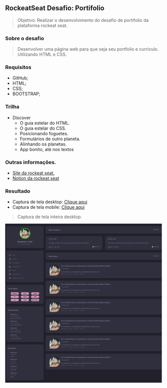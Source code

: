 ## RockeatSeat Desafio: Portifolio

> Objetivo: Realizar o desenvolvimento do desafio de portifolio da plataforma rockeat seat.

### Sobre o desafio

> Desenvolver uma página web para que seja seu portfolio e currículo. Utilizando HTML e CSS.

### Requisitos

- GitHub;
- HTML;
- CSS;
- BOOTSTRAP;

### Trilha

- Discover
  - O guia estelar do HTML.
  - O guia estelar do CSS.
  - Posicionando foguetes.
  - Formulários de outro planeta.
  - Alinhando os planetas.
  - App bonito, até nos textos

### Outras informações.

- [Site da rockeat seat.](https://app.rocketseat.com.br/discover/challenges/portfolio)
- [Notion da rockeat seat](https://efficient-sloth-d85.notion.site/Desafio-Portfolio-1d3db21e654941f5872aece5fcc6bcc6#70a7b43bedd04d8a930405b3958ba0f1)

### Resultado

- Captura de tela desktop: [Clique aqui](./docs/desktop-print-tela-inteira.png)
- Captura de tela mobile: [Clique aqui](./docs/mobile-print-tela-inteira.png)

> Captura de tela inteira desktop.

![Captura de Desktop](./docs/desktop-print-tela-inteira.png)
